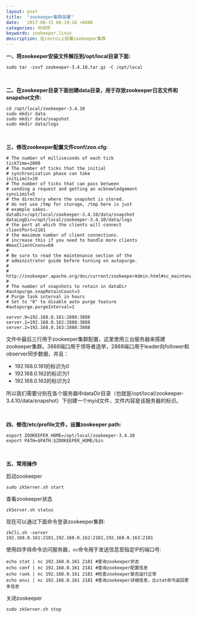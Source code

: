 ```yaml
---
layout: post
title:  "zookeeper集群部署"
date:   2017-08-15 08:19:16 +0800
categories: 中间件
keywords: zookeeper,linux
description: 在centos上部署zookeeper集群
---
```


**一、将zookeeper安装文件解压到/opt/local目录下面:**

```
sudo tar -zxvf zookeeper-3.4.10.tar.gz -C /opt/local
```

<br/>

**二、在zookeeper目录下面创建data目录，用于存放zookeeper日志文件和snapshot文件:**

```shell
cd /opt/local/zookeeper-3.4.10
sudo mkdir data
sudo mkdir data/snapshot
sudo mkdir data/logs
```

<br/>

**三、修改zookeeper配置文件conf/zoo.cfg:**

```shell
# The number of milliseconds of each tick
tickTime=2000
# The number of ticks that the initial
# synchronization phase can take
initLimit=10
# The number of ticks that can pass between
# sending a request and getting an acknowledgement
syncLimit=5
# the directory where the snapshot is stored.
# do not use /tmp for storage, /tmp here is just
# example sakes.
dataDir=/opt/local/zookeeper-3.4.10/data/snapshot
dataLogDir=/opt/local/zookeeper-3.4.10/data/logs
# the port at which the clients will connect
clientPort=2181
# the maximum number of client connections.
# increase this if you need to handle more clients
#maxClientCnxns=60
#
# Be sure to read the maintenance section of the
# administrator guide before turning on autopurge.
#
# http://zookeeper.apache.org/doc/current/zookeeperAdmin.html#sc_maintenance
#
# The number of snapshots to retain in dataDir
#autopurge.snapRetainCount=3
# Purge task interval in hours
# Set to "0" to disable auto purge feature
#autopurge.purgeInterval=1

server.0=192.168.0.161:2888:3888
server.1=192.168.0.162:2888:3888
server.2=192.168.0.163:2888:3888
```

文件中最后三行用于zookeeper集群配置，这里使用三台服务器来搭建zookeeper集群。3888端口用于领导者选举，2888端口用于leader向follower和observer同步数据，并且：

* 192.168.0.161的标识为0
* 192.168.0.162的标识为1
* 192.168.0.163的标识为2

所以我们需要分别在各个服务器中dataDir目录（也就是/opt/local/zookeeper-3.4.10/data/snapshot）下创建一个myid文件，文件内容是该服务器的标识。

<br/>

**四、修改/etc/profile文件，设置zookeeper path:**

```shell
export ZOOKEEPER_HOME=/opt/local/zookeeper-3.4.10
export PATH=$PATH:$ZOOKEEPER_HOME/bin
```

<br/>

**五、常用操作**

启动zookeeper

```shell
sudo zkServer.sh start
```

查看zookeeper状态

```shell
zkServer.sh status
```

现在可以通过下面命令登录zookeeper集群:

```shell
zkCli.sh -server 192.168.0.161:2181,192.168.0.162:2181,192.168.0.163:2181
```

使用四字母命令访问服务器，`nc`命令用于发送信息至指定IP的端口号:

```shell
echo stat | nc 192.168.0.161 2181 #查询zookeeper状态
echo conf | nc 192.168.0.161 2181 #查询zookeeper配置信息
echo ruok | nc 192.168.0.161 2181 #检查zookeeper是否运行正常
echo envi | nc 192.168.0.161 2181 #查询zookeeper详细信息，比stat命令返回更多信息
```

关闭zookeeper

```shell
sudo zkServer.sh stop
```
